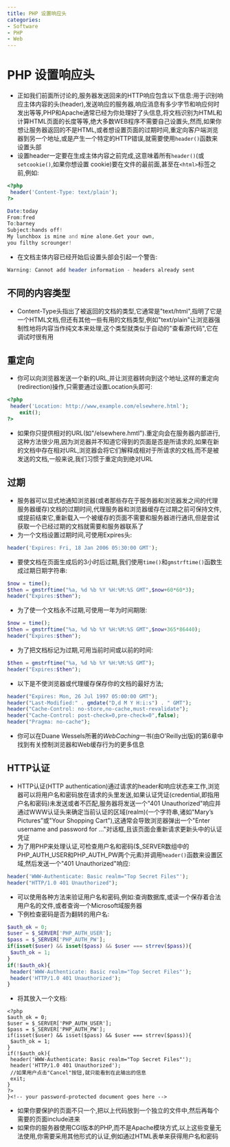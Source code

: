 ```yaml
---
title: PHP 设置响应头
categories:
- Software
- PHP
- Web
---
```

# PHP 设置响应头

- 正如我们前面所讨论的,服务器发送回来的HTTP响应包含以下信息:用于识别响应主体内容的头(header),发送响应的服务器,响应消息有多少字节和响应何时发出等等,PHP和Apache通常已经为你处理好了头信息,将文档识别为HTML和计算HTML页面的长度等等,绝大多数WEB程序不需要自己设置头,然而,如果你想让服务器返回的不是HTML,或者想设置页面的过期时间,重定向客户端浏览器到另一个地址,或是产生一个特定的HTTP错误,就需要使用`header()`函数来设置头部
- 设置header一定要在生成主体内容之前完成,这意味着所有`header()`(或`setcookie()`,如果你想设置 cookie)要在文件的最前面,甚至在`<html>`标签之前,例如:

```php
<?php
 header('Content-Type: text/plain');
?>

Date:today
From:fred
To:barney
Subject:hands off!
My lunchbox is mine and mine alone.Get your own,
you filthy scrounger!
```

- 在文档主体内容已经开始后设置头部会引起一个警告:

```php
Warning: Cannot add header information - headers already sent
```

## 不同的内容类型

- Content-Type头指出了被返回的文档的类型,它通常是"text/html",指明了它是一个HTML文档,但还有其他一些有用的文档类型,例如"text/plain"让浏览器强制性地将内容当作纯文本来处理,这个类型就类似于自动的"查看源代码",它在调试时很有用

## 重定向

- 你可以向浏览器发送一个新的URL,并让浏览器转向到这个地址,这样的重定向(redirection)操作,只需要通过设置Location头即可:

```php
<?php
 header('Location: http://www,example.com/elsewhere.html');
	exit();
?>
```

- 如果你只提供相对的URL(如"/elsewhere.hmtl").重定向会在服务器内部进行,这种方法很少用,因为浏览器并不知道它得到的页面是否是所请求的,如果在新的文档中存在相对URL,浏览器会将它们解释成相对于所请求的文档,而不是被发送的文档,一般来说,我们习惯于重定向到绝对URL

## 过期

- 服务器可以显式地通知浏览器(或者那些存在于服务器和浏览器发之间的代理服务器缓存)文档的过期时间,代理服务器和浏览器缓存在过期之前可保持文件,或提前结束它,重新载入一个被缓存的页面不需要和服务器进行通讯,但是尝试获取一个已经过期的文档就需要和服务器联系了
- 为一个文档设置过期时间,可使用Expires头:

```php
header('Expires: Fri, 18 Jan 2006 05:30:00 GMT');
```

- 要使文档在页面生成后的3小时后过期,我们使用`time()`和`gmstrftime()`函数生成过期日期字符串:

```php
$now = time();
$then = gmstrftime("%a, %d %b %Y %H:%M:%S GMT",$now+60*60*3);
header("Expires:$then");
```

- 为了使一个文档永不过期,可使用一年为时间期限:

```php
$now = time();
$then = gmstrftime("%a, %d %b %Y %H:%M:%S GMT",$now+365*86440);
header("Expires:$then");
```

- 为了把文档标记为过期,可用当前时间或以前的时间:

```php
$then = gmstrftime("%a, %d %b %Y %H:%M:%S GMT");
header("Expires:$then");
```

- 以下是不使浏览器或代理缓存保存你的文档的最好方法;

```php
header("Expires: Mon, 26 Jul 1997 05:00:00 GMT");
header("Last-Modified:" . gmdate("D,d M Y H:i:s") . " GMT");
header("Cache-Control: no-store,no-cache,must-revalidate");
header("Cache-Control: post-check=0,pre-check=0",false);
header("Pragma: no-cache");
```

- 你可以在Duane Wessels所著的$Web Caching$一书(由O'Reilly出版)的第6章中找到有关控制浏览器和Web缓存行为的更多信息

## HTTP认证

- HTTP认证(HTTP authentication)通过请求的header和响应状态来工作,浏览器可以将用户名和密码放在请求的头里发送,如果认证凭证(credential,即指用户名和密码)未发送或者不匹配,服务器将发送一个"401 Unauthorized"响应并通过WWW认证头来确定当前认证的区域(realm)(一个字符串,诸如"Mary’s Pictures”或"Your Shopping Cart"),这通常会导致浏览器弹出一个"Enter username and password for ..."对话框,且该页面会重新请求更新头中的认证凭证
- 为了用PHP来处理认证,可检查用户名和密码(\$\_SERVER数组中的PHP\_AUTH\_USER和PHP\_AUTH_PW两个元素)并调用`header()`函数来设置区域,然后发送一个"401 Unauthorized"响应:

```php
header('WWW-Authenticate: Basic realm="Top Secret Files"');
header("HTTP/1.0 401 Unauthorized");
```

- 可以使用各种方法来验证用户名和密码,例如:查询数据库,或读一个保存着合法用户名的文件,或者查询一个Microsoft域服务器
- 下例检查密码是否为翻转的用户名:

```php
$auth_ok = 0;
$user = $_SERVER['PHP_AUTH_USER'];
$pass = $_SERVER['PHP_AUTH_PW'];
if(isset($user) && isset($pass) && $user === strrev($pass)){
 $auth_ok = 1;
}
if(!$auth_ok){
 header('WWW-Authenticate: Basic realm="Top Secret Files"');
 header('HTTP/1.0 401 Unauthorized');
}
```

- 将其放入一个文档:

```php+HTML
<?php
$auth_ok = 0;
$user = $_SERVER['PHP_AUTH_USER'];
$pass = $_SERVER['PHP_AUTH_PW'];
if(isset($user) && isset($pass) && $user === strrev($pass)){
 $auth_ok = 1;
}
if(!$auth_ok){
 header('WWW-Authenticate: Basic realm="Top Secret Files"');
 header('HTTP/1.0 401 Unauthorized');
 //如果用户点击"Cancel"按钮,就只能看到在此输出的信息
 exit;
}
?>
}<!-- your password-protected document goes here -->
```

- 如果你要保护的页面不只一个,把以上代码放到一个独立的文件中,然后再每个需要的页面include进来
- 如果你的服务器使用CGI版本的PHP,而不是Apache模块方式,以上这些变量无法使用,你需要采用其他形式的认证,例如通过HTML表单来获得用户名和密码